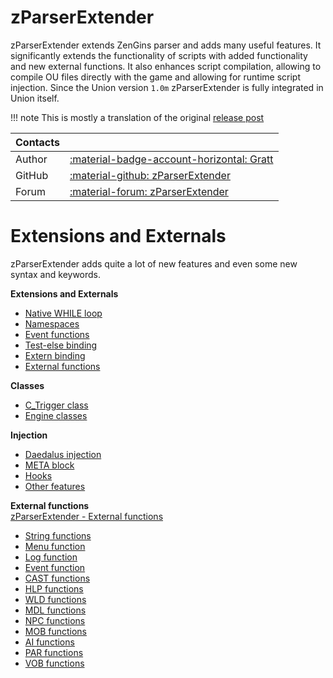 # zParserExtender
zParserExtender extends ZenGins parser and adds many useful features. It significantly extends the functionality of scripts with added functionality and new external functions. It also enhances script compilation, allowing to compile OU files directly with the game and allowing for runtime script injection. Since the Union version `1.0m` zParserExtender is fully integrated in Union itself.

!!! note
    This is mostly a translation of the original [release post](https://worldofplayers.ru/threads/41999/)

| Contacts ||
|:---------| :--- |
| Author   | [:material-badge-account-horizontal: Gratt](https://worldofplayers.ru/members/97625/) |
| GitHub   | [:material-github: zParserExtender](https://github.com/Gratt-5r2/zParserExtender)|
| Forum    | [:material-forum: zParserExtender](https://worldofplayers.ru/threads/41999/) |

# Extensions and Externals
zParserExtender adds quite a lot of new features and even some new syntax and keywords.

**Extensions and Externals**
  
- [Native WHILE loop](while.md)
- [Namespaces](namespaces.md)
- [Event functions](events.md)
- [Test-else binding](testelse.md)
- [Extern binding](extern.md)
- [External functions](externals.md)

**Classes**

- [C_Trigger class](c_trigger.md)
- [Engine classes](helperclasses.md)

**Injection**
  
- [Daedalus injection](injection.md)
- [META block](META.md)
- [Hooks](hooks.md)
- [Other features](other.md)

**External functions**  
[zParserExtender -  External functions](externals/index.md)

 - [String functions](externals/string.md)
 - [Menu function](externals/menu.md)
 - [Log function](externals/log.md)
 - [Event function](externals/eventsandvars.md)
 - [CAST functions](externals/CAST.md)
 - [HLP functions](externals/HLP.md)
 - [WLD functions](externals/WLD.md)
 - [MDL functions](externals/MDL.md)
 - [NPC functions](externals/NPC.md)
 - [MOB functions](externals/MOB.md)
 - [AI functions](externals/AI.md)
 - [PAR functions](externals/PAR.md)
 - [VOB functions](externals/VOB.md)

